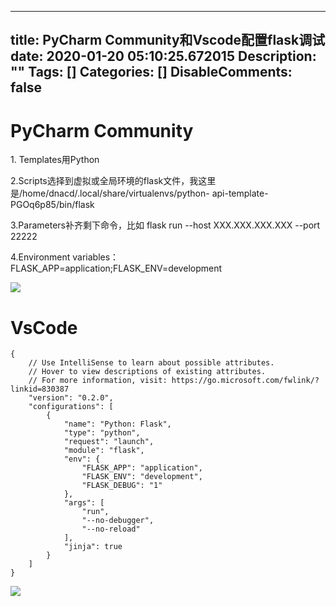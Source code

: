 
---
title: PyCharm Community和Vscode配置flask调试
date: 2020-01-20 05:10:25.672015
Description: ""
Tags: []
Categories: []
DisableComments: false
---
# PyCharm Community

1\. Templates用Python

2.Scripts选择到虚拟或全局环境的flask文件，我这里是/home/dnacd/.local/share/virtualenvs/python-
api-template-PGOq6p85/bin/flask

3.Parameters补齐剩下命令，比如 flask run --host XXX.XXX.XXX.XXX --port 22222

4.Environment variables： FLASK_APP=application;FLASK_ENV=development

![](http://image.wxioi.com/0e8108cbb6e23aa4f985767cedc2c4c4.png)  

# VsCode

    
    
    {  
        // Use IntelliSense to learn about possible attributes.  
        // Hover to view descriptions of existing attributes.  
        // For more information, visit: https://go.microsoft.com/fwlink/?linkid=830387  
        "version": "0.2.0",  
        "configurations": [  
            {  
                "name": "Python: Flask",  
                "type": "python",  
                "request": "launch",  
                "module": "flask",  
                "env": {  
                    "FLASK_APP": "application",  
                    "FLASK_ENV": "development",  
                    "FLASK_DEBUG": "1"  
                },  
                "args": [  
                    "run",  
                    "--no-debugger",  
                    "--no-reload"  
                ],  
                "jinja": true  
            }  
        ]  
    }

![](http://image.wxioi.com/cf9f0eb14e4a12585585ddf25850a953.png)  


